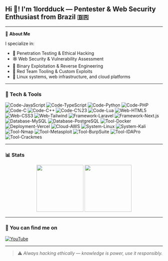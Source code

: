 
  <h2>Hi 👋! I'm 1lordduck — Pentester & Web Security Enthusiast from Brazil 🇧🇷</h2>

---

🧠 **About Me**  

I specialize in:
- 🔐 Penetration Testing & Ethical Hacking  
- 🕸️ Web Security & Vulnerability Assessment  
- 🧬 Binary Exploitation & Reverse Engineering  
- 🧪 Red Team Tooling & Custom Exploits  
- 🐧 Linux systems, web infrastructure, and cloud platforms
---

### 🧰 Tech & Tools

![Code-JavaScript](https://img.shields.io/badge/Code-JavaScript-informational?style=flat&logo=javascript&color=F7DF1E)
![Code-TypeScript](https://img.shields.io/badge/Code-TypeScript-informational?style=flat&logo=typescript&color=3178C6)
![Code-Python](https://img.shields.io/badge/Code-Python-informational?style=flat&logo=python&color=3776AB)
![Code-PHP](https://img.shields.io/badge/Code-PHP-informational?style=flat&logo=php&color=777BB4)
![Code-C](https://img.shields.io/badge/Code-C-informational?style=flat&logo=c&color=A8B9CC)
![Code-C++](https://img.shields.io/badge/Code-C++-informational?style=flat&logo=cplusplus&color=00599C)
![Code-C%23](https://img.shields.io/badge/Code-C%23-informational?style=flat&logo=csharp&color=239120)
![Code-Lua](https://img.shields.io/badge/Code-Lua-informational?style=flat&logo=lua&color=2C2D72)
![Web-HTML5](https://img.shields.io/badge/Web-HTML5-informational?style=flat&logo=html5&color=E34F26)
![Web-CSS3](https://img.shields.io/badge/Web-CSS3-informational?style=flat&logo=css3&color=1572B6)
![Web-Tailwind](https://img.shields.io/badge/Web-TailwindCSS-informational?style=flat&logo=tailwindcss&color=06B6D4)
![Framework-Laravel](https://img.shields.io/badge/Framework-Laravel-informational?style=flat&logo=laravel&color=FF2D20)
![Framework-Next.js](https://img.shields.io/badge/Framework-Next.js-informational?style=flat&logo=next.js&color=000000)
![Database-MySQL](https://img.shields.io/badge/Database-MySQL-informational?style=flat&logo=mysql&color=4479A1)
![Database-PostgreSQL](https://img.shields.io/badge/Database-PostgreSQL-informational?style=flat&logo=postgresql&color=4169E1)
![Tool-Docker](https://img.shields.io/badge/Tool-Docker-informational?style=flat&logo=docker&color=2496ED)
![Deployment-Vercel](https://img.shields.io/badge/Deployment-Vercel-informational?style=flat&logo=vercel&color=000000)
![Cloud-AWS](https://img.shields.io/badge/Cloud-AWS-informational?style=flat&logo=amazon-aws&color=232F3E)
![System-Linux](https://img.shields.io/badge/System-Linux-informational?style=flat&logo=linux&color=FCC624)
![System-Kali](https://img.shields.io/badge/System-Kali_Linux-informational?style=flat&logo=kali-linux&color=557C7A)
![Tool-Nmap](https://img.shields.io/badge/Tool-Nmap-informational?style=flat&logo=nmap&color=00B16A)
![Tool-Metasploit](https://img.shields.io/badge/Tool-Metasploit-informational?style=flat&logo=metasploit&color=000000)
![Tool-BurpSuite](https://img.shields.io/badge/Tool-Burpsuite-informational?style=flat&logo=burp-suite&color=8A3D8C)
![Tool-IDAPro](https://img.shields.io/badge/Tool-IDA_Pro-informational?style=flat&logo=ida&color=6E7DFF)
![Tool-Crackmes](https://img.shields.io/badge/Tool-Crackmes-informational?style=flat&logo=none&color=FF8C00)

---

### 📊 Stats

<div align="center">
  <img src="https://github-readme-stats.vercel.app/api/top-langs?username=1lordduck&layout=compact&theme=tokyonight&hide_border=true" height="150" />
  <img src="http://github-profile-summary-cards.vercel.app/api/cards/stats?username=1lordduck&theme=tokyonight" height="150" />
</div>

---

### 🔗 You can find me on

[![YouTube](https://img.shields.io/static/v1?message=Youtube&logo=youtube&label=&color=FF0000&logoColor=white&labelColor=&style=for-the-badge)](https://www.youtube.com/@Lord_Duck)

---

> ⚠️ *Always hacking ethically — knowledge is power, use it responsibly.*
